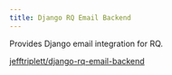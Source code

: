 ```yaml
---
title: Django RQ Email Backend
---
```


Provides Django email integration for RQ.

[jefftriplett/django-rq-email-backend](https://github.com/jefftriplett/django-rq-email-backend)
